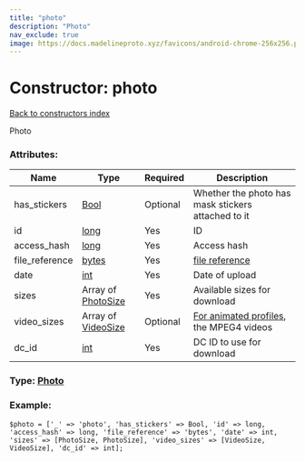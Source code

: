 ```yaml
---
title: "photo"
description: "Photo"
nav_exclude: true
image: https://docs.madelineproto.xyz/favicons/android-chrome-256x256.png
---
```

# Constructor: photo  
[Back to constructors index](/API_docs/constructors/index.html)



Photo

### Attributes:

| Name     |    Type       | Required | Description |
|----------|---------------|----------|-------------|
|has\_stickers|[Bool](/API_docs/types/Bool.html) | Optional|Whether the photo has mask stickers attached to it|
|id|[long](/API_docs/types/long.html) | Yes|ID|
|access\_hash|[long](/API_docs/types/long.html) | Yes|Access hash|
|file\_reference|[bytes](/API_docs/types/bytes.html) | Yes|[file reference](https://core.telegram.org/api/file_reference)|
|date|[int](/API_docs/types/int.html) | Yes|Date of upload|
|sizes|Array of [PhotoSize](/API_docs/types/PhotoSize.html) | Yes|Available sizes for download|
|video\_sizes|Array of [VideoSize](/API_docs/types/VideoSize.html) | Optional|[For animated profiles](https://core.telegram.org/api/files#animated-profile-pictures), the MPEG4 videos|
|dc\_id|[int](/API_docs/types/int.html) | Yes|DC ID to use for download|



### Type: [Photo](/API_docs/types/Photo.html)


### Example:

```
$photo = ['_' => 'photo', 'has_stickers' => Bool, 'id' => long, 'access_hash' => long, 'file_reference' => 'bytes', 'date' => int, 'sizes' => [PhotoSize, PhotoSize], 'video_sizes' => [VideoSize, VideoSize], 'dc_id' => int];
```  
